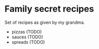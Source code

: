 # Family secret recipes

Set of recipes as given by my grandma.

- pizzas (TODO)
- sauces (TODO)
- spreads (TODO)